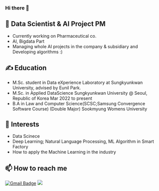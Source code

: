 ### Hi there 👋


## 🔭 Data Scientist & AI Project PM
- Currently working on Pharmaceutical co.
- AI, Bigdata Part
- Managing whole AI projects in the company & subsidiary and Developing algorithms :)

## ✍ Education
- M.Sc. student in Data eXperience Laboratory at Sungkyunkwan University, advised by Eunil Park.
- M.Sc. in Applied DataScience Sungkyunkwan University @ Seoul, Republic of Korea Mar 2022 to present
- B.A in Law and Computer Science(SCSC;Samsung Convergence Software Course) (Double Major) Sookmyung Womens University 

## 🌱 Interests
- Data Scinece
- Deep Learning; Natural Language Processing, ML Algorithm in Smart Factory
- How to apply the Machine Learning in the industry 

## 📫 How to reach me
[![Gmail Badge](https://img.shields.io/badge/Gmail-d14836?style=flat-square&logo=Gmail&logoColor=white&link=mailto:wltjs0910@gmail.com)](mailto:wltjs0910@gmail.com)
<a href="mailto:redbear0814@naver.com"><img src="https://img.shields.io/badge/Naver-03C75A?style=flat-square&logo=Naver&logoColor=white&link=mailto:redbear0814@naver.com"/></a> 



